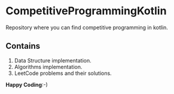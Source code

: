 # CompetitiveProgrammingKotlin

Repository where you can find competitive programming in kotlin.

## Contains

1. Data Structure implementation.
2. Algorithms implementation.
3. LeetCode problems and their solutions.

**Happy Coding**:-)

